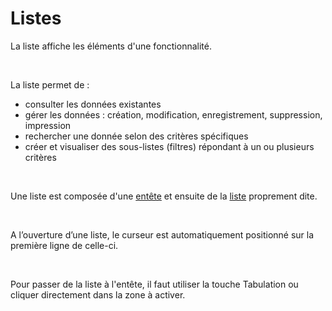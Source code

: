 # Listes


La liste affiche les éléments d'une fonctionnalité.


 


La liste permet de :


* consulter les données existantes
* gérer les données : création, modification, enregistrement, suppression, 
 impression
* rechercher une donnée selon des critères spécifiques
* créer et visualiser des sous-listes (filtres) répondant à un ou 
 plusieurs critères


 


Une liste est composée d'une [entête](../Menu/Recherche/RechercheListes.md) 
 et ensuite de la [liste](../OngletsColonnes/OngletsColonnesListes.md) 
 proprement dite.


 


A l’ouverture d’une liste, le curseur est automatiquement positionné 
 sur la première ligne de celle-ci.


 


Pour passer de la liste à l'entête, il faut utiliser la touche Tabulation 
 ou cliquer directement dans la zone à activer.


